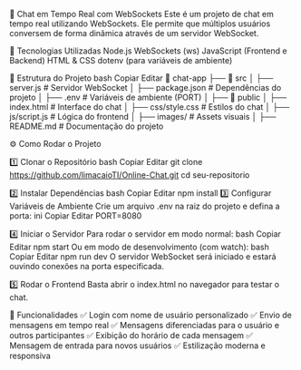 💬 Chat em Tempo Real com WebSockets
Este é um projeto de chat em tempo real utilizando WebSockets. Ele permite que múltiplos usuários conversem de forma dinâmica através de um servidor WebSocket.

🚀 Tecnologias Utilizadas
Node.js
WebSockets (ws)
JavaScript (Frontend e Backend)
HTML & CSS
dotenv (para variáveis de ambiente)

📂 Estrutura do Projeto
bash
Copiar
Editar
📂 chat-app
 ├── 📁 src
 │   ├── server.js  # Servidor WebSocket
 │   ├── package.json  # Dependências do projeto
 │   ├── .env  # Variáveis de ambiente (PORT)
 │
 ├── 📁 public
 │   ├── index.html  # Interface do chat
 │   ├── css/style.css  # Estilos do chat
 │   ├── js/script.js  # Lógica do frontend
 │   ├── images/  # Assets visuais
 │
 ├── README.md  # Documentação do projeto

⚙️ Como Rodar o Projeto

1️⃣ Clonar o Repositório
bash
Copiar
Editar
git clone https://github.com/limacaioTI/Online-Chat.git
cd seu-repositorio

2️⃣ Instalar Dependências
bash
Copiar
Editar
npm install
3️⃣ Configurar Variáveis de Ambiente
Crie um arquivo .env na raiz do projeto e defina a porta:
ini
Copiar
Editar
PORT=8080

4️⃣ Iniciar o Servidor
Para rodar o servidor em modo normal:
bash
Copiar
Editar
npm start
Ou em modo de desenvolvimento (com watch):
bash
Copiar
Editar
npm run dev
O servidor WebSocket será iniciado e estará ouvindo conexões na porta especificada.

5️⃣ Rodar o Frontend
Basta abrir o index.html no navegador para testar o chat.

📜 Funcionalidades
✅ Login com nome de usuário personalizado
✅ Envio de mensagens em tempo real
✅ Mensagens diferenciadas para o usuário e outros participantes
✅ Exibição do horário de cada mensagem
✅ Mensagem de entrada para novos usuários
✅ Estilização moderna e responsiva

